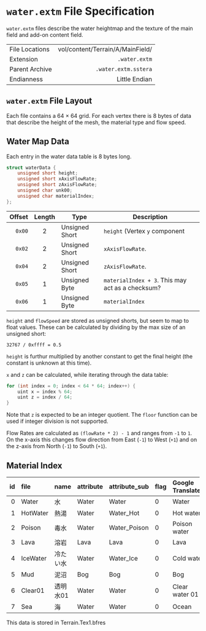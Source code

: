 # `water.extm` File Specification

`water.extm` files describe the water heightmap and the texture of the main field and add-on content field.

|   |   |
|:--|--:|
| File Locations | vol/content/Terrain/A/MainField/ |
| Extension | `.water.extm` |
| Parent Archive | `.water.extm.sstera` |
| Endianness | Little Endian |

## `water.extm` File Layout

Each file contains a 64 &times; 64 grid. For each vertex there is 8 bytes of data that describe the height of the mesh, the material type and flow speed.

## Water Map Data

Each entry in the water data table is 8 bytes long.

```c
struct waterData {
    unsigned short height;
    unsigned short xAxisFlowRate;
    unsigned short zAxisFlowRate;
    unsigned char unk00;
    unsigned char materialIndex;
};
```

| Offset | Length | Type | Description |
|--:|:-:|---|---|
| `0x00` | 2 | Unsigned Short | `height` (Vertex `y` component |
| `0x02` | 2 | Unsigned Short | `xAxisFlowRate`. |
| `0x04` | 2 | Unsigned Short | `zAxisFlowRate`. |
| `0x05` | 1 | Unsigned Byte | `materialIndex + 3`. This may act as a checksum? |
| `0x06` | 1 | Unsigned Byte | `materialIndex` |


`height` and `flowSpeed` are stored as unsigned shorts, but seem to map to float values. These can be calculated by dividing by the max size of an unsigned short:

```
32767 / 0xffff = 0.5
```

`height` is furthur multiplied by another constant to get the final height (the constant is unknown at this time).

`x` and `z` can be calculated, while iterating through the data table:

```c
for (int index = 0; index < 64 * 64; index++) {
    uint x = index % 64;
    uint z = index / 64;
}
```

Note that `z` is expected to be an integer quotient. The `floor` function can be used if integer division is not supported.

Flow Rates are calculated as `(flowRate * 2) - 1` and ranges from `-1` to `1`. On the x-axis this changes flow direction from East (`-1`) to West (`+1`) and on the z-axis from North (`-1`) to South (`+1`).

## Material Index

| id | file | name | attribute | attribute_sub | flag | Google Translated |
|--:|:--|:--|:--|:--|:--|:--|
| 0 | Water | 水 | Water | Water | 0 | Water |
| 1 | HotWater | 熱湯 | Water | Water_Hot | 0 | Hot water |
| 2 | Poison | 毒水 | Water | Water_Poison | 0 | Poison water |
| 3 | Lava | 溶岩 | Lava | Lava | 0 | Lava |
| 4 | IceWater | 冷たい水 | Water | Water_Ice | 0 | Cold water |
| 5 | Mud | 泥沼 | Bog | Bog | 0 | Bog |
| 6 | Clear01 | 透明水01 | Water | Water | 0 | Clear water 01 |
| 7 | Sea | 海 | Water | Water | 0 | Ocean |

This data is stored in Terrain.Tex1.bfres